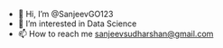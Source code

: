 - 👋 Hi, I’m @SanjeevGO123
- 👀 I’m interested in Data Science
- 📫 How to reach me sanjeevsudharshan@gmail.com
